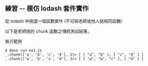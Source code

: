 ## 練習 -- 模仿 lodash 套件實作

從 lodash 中挑選一個函數實作 (不可與老師或他人挑相同函數)

以下是老師挑的 chunk 函數之傳統測試結果。

執行範例

```
$ deno run ex1.js
_.chunk(['a', 'b', 'c', 'd'], 2)= [ [ "a", "b" ], [ "c", "d" ] ]
_.chunk(['a', 'b', 'c', 'd'], 3)= [ [ "a", "b", "c" ], [ "d" ] ]
```


